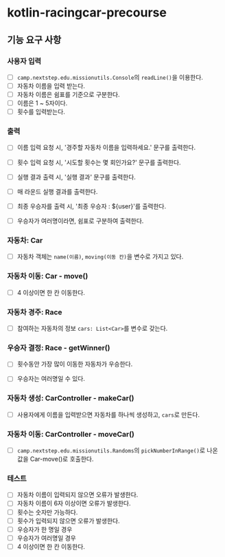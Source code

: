 # kotlin-racingcar-precourse
##  기능 요구 사항
### 사용자 입력
- [ ] `camp.nextstep.edu.missionutils.Console`의 `readLine()`을 이용한다.
- [ ] 자동차 이름을 입력 받는다.
- [ ] 자동차 이름은 쉼표를 기준으로 구분한다.
- [ ] 이름은 1 ~ 5자이다.
- [ ] 횟수를 입력받는다.

### 출력
- [ ] 이름 입력 요청 시, '경주할 자동차 이름을 입력하세요.' 문구를 출력한다.
- [ ] 횟수 입력 요청 시, '시도할 횟수는 몇 회인가요?' 문구를 출력한다.
- [ ] 실행 결과 출력 시, '실행 결과' 문구를 출력한다.
- [ ] 매 라운드 실행 결과를 출력한다.
- [ ] 최종 우승자를 출력 시, '최종 우승자 : ${user}'를 출력한다.
- [ ] 우승자가 여러명이라면, 쉼표로 구분하여 출력한다.


### 자동차: Car
- [ ] 자동차 객체는 `name(이름)`, `moving(이동 칸)`을 변수로 가지고 있다.

### 자동차 이동: Car - move()
- [ ] 4 이상이면 한 칸 이동한다.

### 자동차 경주: Race
- [ ] 참여하는 자동차의 정보 `cars: List<Car>`를 변수로 갖는다.

### 우승자 결정: Race - getWinner()
- [ ] 횟수동안 가장 많이 이동한 자동차가 우승한다.
- [ ] 우승자는 여러명일 수 있다.


### 자동차 생성: CarController - makeCar()
- [ ] 사용자에게 이름을 입력받으면 자동차를 하나씩 생성하고, `cars`로 만든다.

### 자동차 이동: CarController - moveCar()
- [ ] `camp.nextstep.edu.missionutils.Randoms`의 `pickNumberInRange()`로 나온 값을 Car-move()로 호출한다.


### 테스트
- [ ] 자동차 이름이 입력되지 않으면 오류가 발생한다.
- [ ] 자동차 이름이 6자 이상이면 오류가 발생한다.
- [ ] 횟수는 숫자만 가능하다.
- [ ] 횟수가 입력되지 않으면 오류가 발생한다.
- [ ] 우승자가 한 명일 경우
- [ ] 우승자가 여러명일 경우
- [ ] 4 이상이면 한 칸 이동한다.
